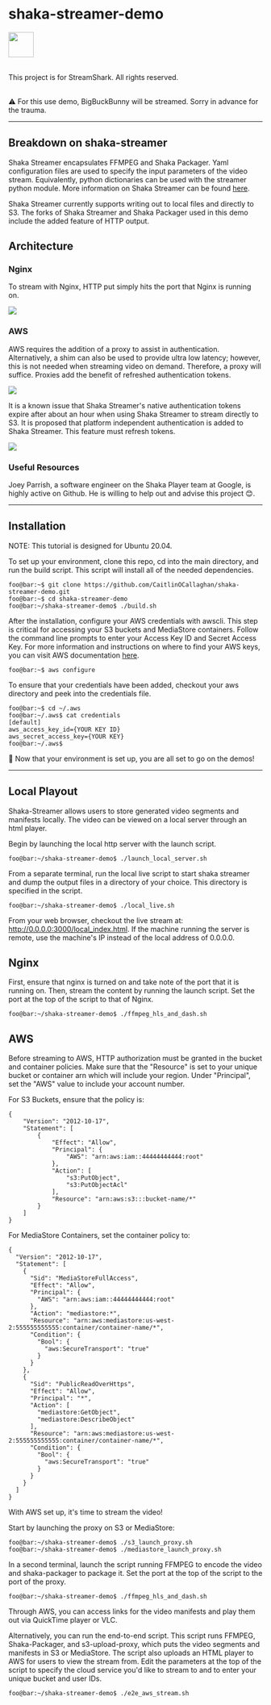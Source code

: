 # shaka-streamer-demo

<img src="https://cdn.streamshark.io/wp-content/uploads/2019/03/streamshark-dark-horizontal.svg" height="50" >

\
This project is for StreamShark. All rights reserved.

\
⚠️ For this use demo, BigBuckBunny will be streamed. Sorry in advance for the trauma.

------

## Breakdown on shaka-streamer
Shaka Streamer encapsulates FFMPEG and Shaka Packager. Yaml configuration files are used to specify the input parameters of the video stream. Equivalently, python dictionaries can be used with the streamer python module. More information on Shaka Streamer can be found [here](https://github.com/google/shaka-streamer).

Shaka Streamer currently supports writing out to local files and directly to S3. The forks of Shaka Streamer and Shaka Packager used in this demo include the added feature of HTTP output.

## Architecture

### Nginx

To stream with Nginx, HTTP put simply hits the port that Nginx is running on. 

<img src="./images/ShakaStreamerNginx.png">

### AWS

AWS requires the addition of a proxy to assist in authentication. Alternatively, a shim can also be used to provide ultra low latency; however, this is not needed when streaming video on demand. Therefore, a proxy will suffice. Proxies add the benefit of refreshed authentication tokens. 

<img src="./images/ShakaStreamerAWS.png">

It is a known issue that Shaka Streamer's native authentication tokens expire after about an hour when using Shaka Streamer to stream directly to S3. It is proposed that platform independent authentication is added to Shaka Streamer. This feature must refresh tokens. 

<img src="./images/ShakaStreamerProposal.png">

### Useful Resources
Joey Parrish, a software engineer on the Shaka Player team at Google, is highly active on Github. He is willing to help out and advise this project 😊. 

------

## Installation

NOTE: This tutorial is designed for Ubuntu 20.04. 

To set up your environment, clone this repo, cd into the main directory, and run the build script. This script will install all of the needed dependencies. 

```console
foo@bar:~$ git clone https://github.com/CaitlinOCallaghan/shaka-streamer-demo.git 
foo@bar:~$ cd shaka-streamer-demo 
foo@bar:~/shaka-streamer-demo$ ./build.sh
```

After the installation, configure your AWS credentials with awscli. This step is critical for accessing your S3 buckets and MediaStore containers. Follow the command line prompts to enter your Access Key ID and Secret Access Key. For more information and instructions on where to find your AWS keys, you can visit AWS documentation [here](https://docs.aws.amazon.com/cli/latest/userguide/cli-configure-quickstart.html). 

```console
foo@bar:~$ aws configure
```

To ensure that your credentials have been added, checkout your aws directory and peek into the credentials file. 

```console
foo@bar:~$ cd ~/.aws
foo@bar:~/.aws$ cat credentials
[default]
aws_access_key_id={YOUR KEY ID}
aws_secret_access_key={YOUR KEY}
foo@bar:~/.aws$

```

🎉 Now that your environment is set up, you are all set to go on the demos!

------

## Local Playout
Shaka-Streamer allows users to store generated video segments and manifests locally. The video can be viewed on a local server through an html player. 

Begin by launching the local http server with the launch script.

```console
foo@bar:~/shaka-streamer-demo$ ./launch_local_server.sh
```

From a separate terminal, run the local live script to start shaka streamer and dump the output files in a directory of your choice. This directory is specified in the script.  

```console
foo@bar:~/shaka-streamer-demo$ ./local_live.sh
```

From your web browser, checkout the live stream at: http://0.0.0.0:3000/local_index.html. If the machine running the server is remote, use the machine's IP instead of the local address of 0.0.0.0.

## Nginx
First, ensure that nginx is turned on and take note of the port that it is running on. Then, stream the content by running the launch script. Set the port at the top of the script to that of Nginx. 

```console
foo@bar:~/shaka-streamer-demo$ ./ffmpeg_hls_and_dash.sh
```

## AWS 
Before streaming to AWS, HTTP authorization must be granted in the bucket and container policies. Make sure that the "Resource" is set to your unique bucket or container arn which will include your region. Under "Principal", set the "AWS" value to include your account number.  

For S3 Buckets, ensure that the policy is: 

```
{
    "Version": "2012-10-17",
    "Statement": [
        {
            "Effect": "Allow",
            "Principal": {
                "AWS": "arn:aws:iam::44444444444:root"
            },
            "Action": [
                "s3:PutObject",
                "s3:PutObjectAcl"
            ],
            "Resource": "arn:aws:s3:::bucket-name/*"
        }
    ]
}
```

For MediaStore Containers, set the container policy to: 

```
{
  "Version": "2012-10-17",
  "Statement": [
    {
      "Sid": "MediaStoreFullAccess",
      "Effect": "Allow",
      "Principal": {
        "AWS": "arn:aws:iam::44444444444:root"
      },
      "Action": "mediastore:*",
      "Resource": "arn:aws:mediastore:us-west-2:555555555555:container/container-name/*",
      "Condition": {
        "Bool": {
          "aws:SecureTransport": "true"
        }
      }
    },
    {
      "Sid": "PublicReadOverHttps",
      "Effect": "Allow",
      "Principal": "*",
      "Action": [
        "mediastore:GetObject",
        "mediastore:DescribeObject"
      ],
      "Resource": "arn:aws:mediastore:us-west-2:555555555555:container/container-name/*",
      "Condition": {
        "Bool": {
          "aws:SecureTransport": "true"
        }
      }
    }
  ]
}
```

With AWS set up, it's time to stream the video! 

Start by launching the proxy on S3 or MediaStore: 

```console
foo@bar:~/shaka-streamer-demo$ ./s3_launch_proxy.sh
foo@bar:~/shaka-streamer-demo$ ./mediastore_launch_proxy.sh
```

In a second terminal, launch the script running FFMPEG to encode the video and shaka-packager to package it. Set the port at the top of the script to the port of the proxy.

```console
foo@bar:~/shaka-streamer-demo$ ./ffmpeg_hls_and_dash.sh
```

Through AWS, you can access links for the video manifests and play them out via QuickTime player or VLC. 

Alternatively, you can run the end-to-end script. This script runs FFMPEG, Shaka-Packager, and s3-upload-proxy, which puts the video segments and manifests in S3 or MediaStore. The script also uploads an HTML player to AWS for users to view the stream from. Edit the parameters at the top of the script to specify the cloud service you'd like to stream to and to enter your unique bucket and user IDs. 

```console
foo@bar:~/shaka-streamer-demo$ ./e2e_aws_stream.sh
```

